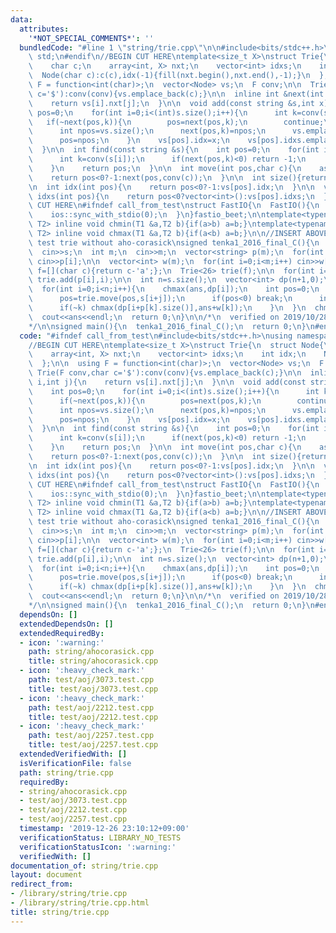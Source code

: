 ```yaml
---
data:
  attributes:
    '*NOT_SPECIAL_COMMENTS*': ''
  bundledCode: "#line 1 \"string/trie.cpp\"\n\n#include<bits/stdc++.h>\nusing namespace\
    \ std;\n#endif\n//BEGIN CUT HERE\ntemplate<size_t X>\nstruct Trie{\n  struct Node{\n\
    \    char c;\n    array<int, X> nxt;\n    vector<int> idxs;\n    int idx;\n  \
    \  Node(char c):c(c),idx(-1){fill(nxt.begin(),nxt.end(),-1);}\n  };\n\n  using\
    \ F = function<int(char)>;\n  vector<Node> vs;\n  F conv;\n\n  Trie(F conv,char\
    \ c='$'):conv(conv){vs.emplace_back(c);}\n\n  inline int &next(int i,int j){\n\
    \    return vs[i].nxt[j];\n  }\n\n  void add(const string &s,int x){\n    int\
    \ pos=0;\n    for(int i=0;i<(int)s.size();i++){\n      int k=conv(s[i]);\n   \
    \   if(~next(pos,k)){\n        pos=next(pos,k);\n        continue;\n      }\n\
    \      int npos=vs.size();\n      next(pos,k)=npos;\n      vs.emplace_back(s[i]);\n\
    \      pos=npos;\n    }\n    vs[pos].idx=x;\n    vs[pos].idxs.emplace_back(x);\n\
    \  }\n\n  int find(const string &s){\n    int pos=0;\n    for(int i=0;i<(int)s.size();i++){\n\
    \      int k=conv(s[i]);\n      if(next(pos,k)<0) return -1;\n      pos=next(pos,k);\n\
    \    }\n    return pos;\n  }\n\n  int move(int pos,char c){\n    assert(pos<(int)vs.size());\n\
    \    return pos<0?-1:next(pos,conv(c));\n  }\n\n  int size(){return vs.size();}\n\
    \n  int idx(int pos){\n    return pos<0?-1:vs[pos].idx;\n  }\n\n  vector<int>\
    \ idxs(int pos){\n    return pos<0?vector<int>():vs[pos].idxs;\n  }\n\n};\n//END\
    \ CUT HERE\n#ifndef call_from_test\nstruct FastIO{\n  FastIO(){\n    cin.tie(0);\n\
    \    ios::sync_with_stdio(0);\n  }\n}fastio_beet;\n\ntemplate<typename T1,typename\
    \ T2> inline void chmin(T1 &a,T2 b){if(a>b) a=b;}\ntemplate<typename T1,typename\
    \ T2> inline void chmax(T1 &a,T2 b){if(a<b) a=b;}\n\n//INSERT ABOVE HERE\n\n//\
    \ test trie without aho-corasick\nsigned tenka1_2016_final_C(){\n  string s;\n\
    \  cin>>s;\n  int m;\n  cin>>m;\n  vector<string> p(m);\n  for(int i=0;i<m;i++)\
    \ cin>>p[i];\n\n  vector<int> w(m);\n  for(int i=0;i<m;i++) cin>>w[i];\n\n  Trie<26>::F\
    \ f=[](char c){return c-'a';};\n  Trie<26> trie(f);\n\n  for(int i=0;i<m;i++)\
    \ trie.add(p[i],i);\n\n  int n=s.size();\n  vector<int> dp(n+1,0);\n  int ans=0;\n\
    \  for(int i=0;i<n;i++){\n    chmax(ans,dp[i]);\n    int pos=0;\n    for(int j=0;j<222&&i+j<n;j++){\n\
    \      pos=trie.move(pos,s[i+j]);\n      if(pos<0) break;\n      int k=trie.idx(pos);\n\
    \      if(~k) chmax(dp[i+p[k].size()],ans+w[k]);\n    }\n  }\n  chmax(ans,dp[n]);\n\
    \  cout<<ans<<endl;\n  return 0;\n}\n\n/*\n  verified on 2019/10/28\n  https://atcoder.jp/contests/tenka1-2016-final/tasks/tenka1_2016_final_c\n\
    */\n\nsigned main(){\n  tenka1_2016_final_C();\n  return 0;\n}\n#endif\n"
  code: "#ifndef call_from_test\n#include<bits/stdc++.h>\nusing namespace std;\n#endif\n\
    //BEGIN CUT HERE\ntemplate<size_t X>\nstruct Trie{\n  struct Node{\n    char c;\n\
    \    array<int, X> nxt;\n    vector<int> idxs;\n    int idx;\n    Node(char c):c(c),idx(-1){fill(nxt.begin(),nxt.end(),-1);}\n\
    \  };\n\n  using F = function<int(char)>;\n  vector<Node> vs;\n  F conv;\n\n \
    \ Trie(F conv,char c='$'):conv(conv){vs.emplace_back(c);}\n\n  inline int &next(int\
    \ i,int j){\n    return vs[i].nxt[j];\n  }\n\n  void add(const string &s,int x){\n\
    \    int pos=0;\n    for(int i=0;i<(int)s.size();i++){\n      int k=conv(s[i]);\n\
    \      if(~next(pos,k)){\n        pos=next(pos,k);\n        continue;\n      }\n\
    \      int npos=vs.size();\n      next(pos,k)=npos;\n      vs.emplace_back(s[i]);\n\
    \      pos=npos;\n    }\n    vs[pos].idx=x;\n    vs[pos].idxs.emplace_back(x);\n\
    \  }\n\n  int find(const string &s){\n    int pos=0;\n    for(int i=0;i<(int)s.size();i++){\n\
    \      int k=conv(s[i]);\n      if(next(pos,k)<0) return -1;\n      pos=next(pos,k);\n\
    \    }\n    return pos;\n  }\n\n  int move(int pos,char c){\n    assert(pos<(int)vs.size());\n\
    \    return pos<0?-1:next(pos,conv(c));\n  }\n\n  int size(){return vs.size();}\n\
    \n  int idx(int pos){\n    return pos<0?-1:vs[pos].idx;\n  }\n\n  vector<int>\
    \ idxs(int pos){\n    return pos<0?vector<int>():vs[pos].idxs;\n  }\n\n};\n//END\
    \ CUT HERE\n#ifndef call_from_test\nstruct FastIO{\n  FastIO(){\n    cin.tie(0);\n\
    \    ios::sync_with_stdio(0);\n  }\n}fastio_beet;\n\ntemplate<typename T1,typename\
    \ T2> inline void chmin(T1 &a,T2 b){if(a>b) a=b;}\ntemplate<typename T1,typename\
    \ T2> inline void chmax(T1 &a,T2 b){if(a<b) a=b;}\n\n//INSERT ABOVE HERE\n\n//\
    \ test trie without aho-corasick\nsigned tenka1_2016_final_C(){\n  string s;\n\
    \  cin>>s;\n  int m;\n  cin>>m;\n  vector<string> p(m);\n  for(int i=0;i<m;i++)\
    \ cin>>p[i];\n\n  vector<int> w(m);\n  for(int i=0;i<m;i++) cin>>w[i];\n\n  Trie<26>::F\
    \ f=[](char c){return c-'a';};\n  Trie<26> trie(f);\n\n  for(int i=0;i<m;i++)\
    \ trie.add(p[i],i);\n\n  int n=s.size();\n  vector<int> dp(n+1,0);\n  int ans=0;\n\
    \  for(int i=0;i<n;i++){\n    chmax(ans,dp[i]);\n    int pos=0;\n    for(int j=0;j<222&&i+j<n;j++){\n\
    \      pos=trie.move(pos,s[i+j]);\n      if(pos<0) break;\n      int k=trie.idx(pos);\n\
    \      if(~k) chmax(dp[i+p[k].size()],ans+w[k]);\n    }\n  }\n  chmax(ans,dp[n]);\n\
    \  cout<<ans<<endl;\n  return 0;\n}\n\n/*\n  verified on 2019/10/28\n  https://atcoder.jp/contests/tenka1-2016-final/tasks/tenka1_2016_final_c\n\
    */\n\nsigned main(){\n  tenka1_2016_final_C();\n  return 0;\n}\n#endif\n"
  dependsOn: []
  extendedDependsOn: []
  extendedRequiredBy:
  - icon: ':warning:'
    path: string/ahocorasick.cpp
    title: string/ahocorasick.cpp
  - icon: ':heavy_check_mark:'
    path: test/aoj/3073.test.cpp
    title: test/aoj/3073.test.cpp
  - icon: ':heavy_check_mark:'
    path: test/aoj/2212.test.cpp
    title: test/aoj/2212.test.cpp
  - icon: ':heavy_check_mark:'
    path: test/aoj/2257.test.cpp
    title: test/aoj/2257.test.cpp
  extendedVerifiedWith: []
  isVerificationFile: false
  path: string/trie.cpp
  requiredBy:
  - string/ahocorasick.cpp
  - test/aoj/3073.test.cpp
  - test/aoj/2212.test.cpp
  - test/aoj/2257.test.cpp
  timestamp: '2019-12-26 23:10:12+09:00'
  verificationStatus: LIBRARY_NO_TESTS
  verificationStatusIcon: ':warning:'
  verifiedWith: []
documentation_of: string/trie.cpp
layout: document
redirect_from:
- /library/string/trie.cpp
- /library/string/trie.cpp.html
title: string/trie.cpp
---
```

